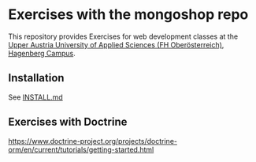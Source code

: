# Exercises with the mongoshop repo

This repository provides Exercises for web development classes at the [Upper Austria University of Applied Sciences (FH Oberösterreich), Hagenberg Campus](https://www.fh-ooe.at/en/hagenberg-campus/).

## Installation

See [INSTALL.md](https://github.com/Digital-Media/mongoshop/blob/main/INSTALL.md)

## Exercises with Doctrine

https://www.doctrine-project.org/projects/doctrine-orm/en/current/tutorials/getting-started.html